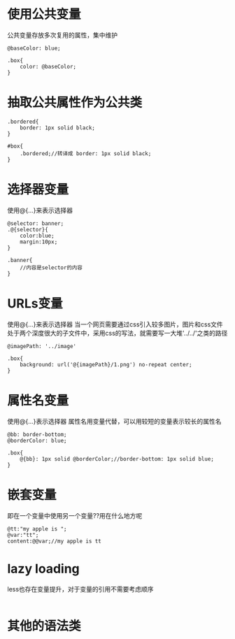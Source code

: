 # 使用公共变量
公共变量存放多次复用的属性，集中维护
```less
@baseColor: blue;

.box{
    color: @baseColor;
}
```

# 抽取公共属性作为公共类
```less
.bordered{
    border: 1px solid black;
}

#box{
    .bordered;//转译成 border: 1px solid black;
}
```

# 选择器变量
使用@{...}来表示选择器
```less
@selector: banner;
.@{selector}{
    color:blue;
    margin:10px;
}

.banner{
    //内容是selector的内容
}
```
# URLs变量
使用@{...}来表示选择器
当一个网页需要通过css引入较多图片，图片和css文件处于两个深度很大的子文件中，采用css的写法，就需要写一大堆'../../'之类的路径
```less
@imagePath: '../image'

.box{
    background: url('@{imagePath}/1.png') no-repeat center;
}
```

# 属性名变量
使用@{...}表示选择器
属性名用变量代替，可以用较短的变量表示较长的属性名
```less
@bb: border-bottom;
@borderColor: blue;

.box{
    @{bb}: 1px solid @borderColor;//border-bottom: 1px solid blue;
}
```

# 嵌套变量
即在一个变量中使用另一个变量??用在什么地方呢
```less
@tt:"my apple is ";
@var:"tt";
content:@@var;//my apple is tt
```

# lazy loading
less也存在变量提升，对于变量的引用不需要考虑顺序
```less

```

# 其他的语法类